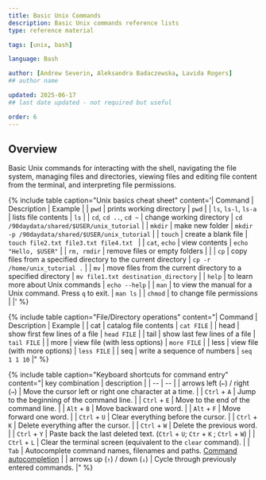 ```yaml
---
title: Basic Unix Commands
description: Basic Unix commands reference lists
type: reference material 

tags: [unix, bash] 

language: Bash

author: [Andrew Severin, Aleksandra Badaczewska, Lavida Rogers]
## author name

updated: 2025-06-17 
## last date updated - not required but useful

order: 6
---
```


## Overview

Basic Unix commands for interacting with the shell, navigating the file system, managing files and directories, viewing files and editing file content from the terminal, and interpreting file permissions. 

{% include table caption="Unix basics cheat sheet" content='| Command | Description | Example |
| `pwd` | prints working directory | `pwd` |
| `ls`, `ls-l`, `ls-a` | lists file contents | `ls` |
| `cd`, `cd ..`, `cd ~` | change working directory | `cd /90daydata/shared/$USER/unix_tutorial` |
| `mkdir` | make new folder | `mkdir -p /90daydata/shared/$USER/unix_tutorial` |
| `touch` | create a blank file | `touch file2.txt file3.txt file4.txt ` |
| `cat`, `echo` | view contents | `echo "Hello, $USER"` |
| `rm, rmdir` | remove files or empty folders |  |
| `cp` | copy files from a specified directory to the current directory | `cp -r /home/unix_tutorial .` |
| `mv` | move files from the current directory to a specified directory | `mv file1.txt destination_directory` |
| `help` | to learn more about Unix commands | `echo --help` |
| `man` | to view the manual for a Unix command. Press `q` to exit. | `man ls` |
| `chmod` | to change file permissions |  |' %}

{% include table caption="File/Directory operations" content="| Command | Description | Example |
| cat | catalog file contents | `cat FILE` |
| head | show first few lines of a file | `head FILE` |
| tail | show last few lines of a file | `tail FILE` |
| more | view file (with less options) | `more FILE` |
| less | view file (with more options) | `less FILE` |
| seq | write a sequence of numbers | `seq 1 1 10` |" %}


{% include table caption="Keyboard shortcuts for command entry" content="| key combination | description |
| --               | --           |
| arrows left (`←`) / right (`→`) | Move the cursor left or right one character at a time. |
| `Ctrl` + `A`    | Jump to the beginning of the command line. |
| `Ctrl` + `E`    | Move to the end of the command line.       |
| `Alt` + `B`     | Move backward one word.                    |
| `Alt` + `F`     | Move forward one word.                     |
| `Ctrl` + `U`    | Clear everything before the cursor.        |
| `Ctrl` + `K`    | Delete everything after the cursor.        |
| `Ctrl` + `W`    | Delete the previous word.                  |
| `Ctrl` + `Y`    | Paste back the last deleted text. (`Ctrl` + `U`; `Ctr` + `K` ; `Ctrl` + `W`) |
| `Ctrl` + `L`    | Clear the terminal screen (equivalent to the `clear` command). |
| `Tab`           | Autocomplete command names, filenames and paths. [Command autocompletion](./autocompletion) |
| arrows up (`↑`) / down (`↓`) | Cycle through previously entered commands. |" %}